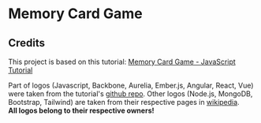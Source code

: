 # Memory Card Game

## Credits
This project is based on this tutorial: [Memory Card Game - JavaScript Tutorial](https://www.youtube.com/watch?v=ZniVgo8U7ek)

Part of logos (Javascript, Backbone, Aurelia, Ember.js, Angular, React, Vue) were taken from the tutorial's [github repo](https://github.com/code-sketch/memory-game). Other logos (Node.js, MongoDB, Bootstrap, Tailwind) are taken from their respective pages in [wikipedia](https://wikipedia.org).  
**All logos belong to their respective owners!**